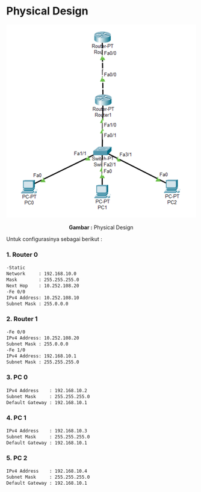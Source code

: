 # Physical Design

<div align="center">
<img src="./assets/physical.png">
<p><strong>Gambar :</strong> Physical Design</p>
</div>

Untuk configurasinya sebagai berikut :

### **1. Router 0**

    -Static
    Network     : 192.168.10.0
    Mask        : 255.255.255.0
    Next Hop    : 10.252.108.20
    -Fe 0/0
    IPv4 Address: 10.252.108.10
    Subnet Mask : 255.0.0.0

### **2. Router 1**

    -Fe 0/0
    IPv4 Address: 10.252.108.20
    Subnet Mask : 255.0.0.0
    -Fe 1/0
    IPv4 Address: 192.168.10.1
    Subnet Mask : 255.255.255.0

### **3. PC 0**

    IPv4 Address    : 192.168.10.2
    Subnet Mask     : 255.255.255.0
    Default Gateway : 192.168.10.1

### **4. PC 1**

    IPv4 Address    : 192.168.10.3
    Subnet Mask     : 255.255.255.0
    Default Gateway : 192.168.10.1

### **5. PC 2**

    IPv4 Address    : 192.168.10.4
    Subnet Mask     : 255.255.255.0
    Default Gateway : 192.168.10.1